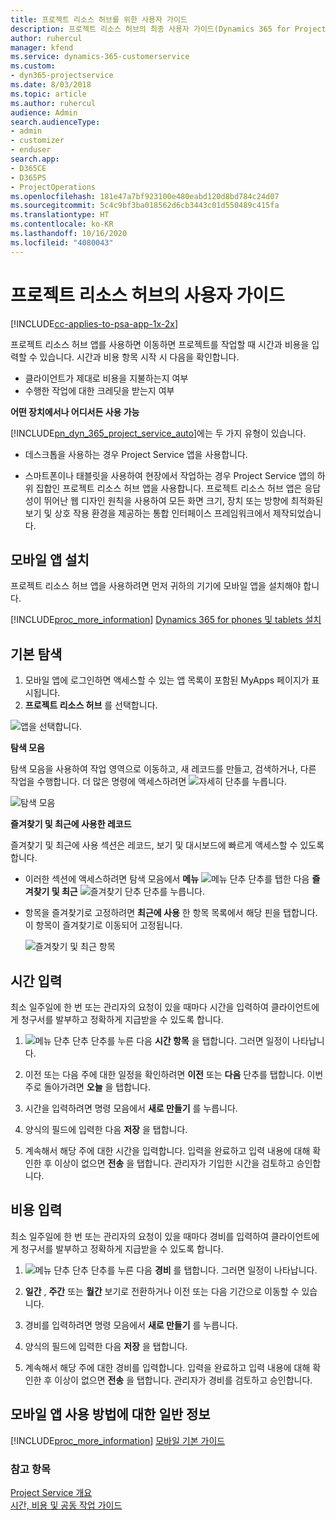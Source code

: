 ```yaml
---
title: 프로젝트 리소스 허브를 위한 사용자 가이드
description: 프로젝트 리소스 허브의 최종 사용자 가이드(Dynamics 365 for Project Service)
author: ruhercul
manager: kfend
ms.service: dynamics-365-customerservice
ms.custom:
- dyn365-projectservice
ms.date: 8/03/2018
ms.topic: article
ms.author: ruhercul
audience: Admin
search.audienceType:
- admin
- customizer
- enduser
search.app:
- D365CE
- D365PS
- ProjectOperations
ms.openlocfilehash: 181e47a7bf923100e480eabd120d8bd784c24d07
ms.sourcegitcommit: 5c4c9bf3ba018562d6cb3443c01d550489c415fa
ms.translationtype: HT
ms.contentlocale: ko-KR
ms.lasthandoff: 10/16/2020
ms.locfileid: "4080043"
---
```

# <a name="user-guide-for-project-resource-hub"></a>프로젝트 리소스 허브의 사용자 가이드

[!INCLUDE[cc-applies-to-psa-app-1x-2x](../includes/cc-applies-to-psa-app-1x-2x.md)]

프로젝트 리소스 허브 앱를 사용하면 이동하면 프로젝트를 작업할 때 시간과 비용을 입력할 수 있습니다. 시간과 비용 항목 시작 시 다음을 확인합니다.

- 클라이언트가 제대로 비용을 지불하는지 여부
- 수행한 작업에 대한 크레딧을 받는지 여부

**어떤 장치에서나 어디서든 사용 가능**

[!INCLUDE[pn_dyn_365_project_service_auto](../includes/pn-dyn-365-project-service-auto.md)]에는 두 가지 유형이 있습니다. 

- 데스크톱을 사용하는 경우 Project Service 앱을 사용합니다. 

- 스마트폰이나 태블릿을 사용하여 현장에서 작업하는 경우 Project Service 앱의 하위 집합인 프로젝트 리소스 허브 앱을 사용합니다. 프로젝트 리소스 허브 앱은 응답성이 뛰어난 웹 디자인 원칙을 사용하여 모든 화면 크기, 장치 또는 방향에 최적화된 보기 및 상호 작용 환경을 제공하는 통합 인터페이스 프레임워크에서 제작되었습니다. 


## <a name="install-the-mobile-app"></a>모바일 앱 설치
프로젝트 리소스 허브 앱을 사용하려면 먼저 귀하의 기기에 모바일 앱을 설치해야 합니다. 

[!INCLUDE[proc_more_information](../includes/proc-more-information.md)] [Dynamics 365 for phones 및 tablets 설치](https://docs.microsoft.com/dynamics365/mobile-app/install-dynamics-365-for-phones-and-tablets)

## <a name="basic-navigation"></a>기본 탐색
1.  모바일 앱에 로그인하면 액세스할 수 있는 앱 목록이 포함된 MyApps 페이지가 표시됩니다. 
2.  **프로젝트 리소스 허브** 를 선택합니다.

![앱을 선택합니다.](media/chooseApp_1.png "앱을 선택합니다.")

**탐색 모음**

탐색 모음을 사용하여 작업 영역으로 이동하고, 새 레코드를 만들고, 검색하거나, 다른 작업을 수행합니다. 더 많은 명령에 액세스하려면 ![자세히 단추](media/MoreButton.png "자세히 버튼")를 누릅니다.

![탐색 모음](media/NavBar_2.png "탐색 모음")

**즐겨찾기 및 최근에 사용한 레코드**

즐겨찾기 및 최근에 사용 섹션은 레코드, 보기 및 대시보드에 빠르게 액세스할 수 있도록 합니다. 

- 이러한 섹션에 액세스하려면 탐색 모음에서 **메뉴** ![메뉴 단추](media/MenuButton.png "메뉴 단추") 단추를 탭한 다음 **즐겨찾기 및 최근** ![즐겨찾기 단추](media/FavButton.png "즐겨 찾기 단추") 단추를 누릅니다.

- 항목을 즐겨찾기로 고정하려면 **최근에 사용** 한 항목 목록에서 해당 핀을 탭합니다. 이 항목이 즐겨찾기로 이동되어 고정됩니다.

  ![즐겨찾기 및 최근 항목](media/Favs_3.png "즐겨찾기 및 최근 항목")
 
## <a name="enter-time"></a>시간 입력
최소 일주일에 한 번 또는 관리자의 요청이 있을 때마다 시간을 입력하여 클라이언트에게 청구서를 발부하고 정확하게 지급받을 수 있도록 합니다.

1. ![메뉴 단추](media/MenuButton.png "메뉴 단추") 단추 단추를 누른 다음 **시간 항목** 을 탭합니다. 그러면 일정이 나타납니다.

2. 이전 또는 다음 주에 대한 일정을 확인하려면 **이전** 또는 **다음** 단추를 탭합니다. 이번 주로 돌아가려면 **오늘** 을 탭합니다.

3. 시간을 입력하려면 명령 모음에서 **새로 만들기** 를 누릅니다. 

4. 양식의 필드에 입력한 다음 **저장** 을 탭합니다.

5. 계속해서 해당 주에 대한 시간을 입력합니다. 입력을 완료하고 입력 내용에 대해 확인한 후 이상이 없으면 **전송** 을 탭합니다. 관리자가 기입한 시간을 검토하고 승인합니다.

## <a name="enter-expenses"></a>비용 입력 
최소 일주일에 한 번 또는 관리자의 요청이 있을 때마다 경비를 입력하여 클라이언트에게 청구서를 발부하고 정확하게 지급받을 수 있도록 합니다.

1. ![메뉴 단추](media/MenuButton.png "메뉴 단추") 단추 단추를 누른 다음 **경비** 를 탭합니다. 그러면 일정이 나타납니다.

2. **일간** , **주간** 또는 **월간** 보기로 전환하거나 이전 또는 다음 기간으로 이동할 수 있습니다. 

3. 경비를 입력하려면 명령 모음에서 **새로 만들기** 를 누릅니다. 

4. 양식의 필드에 입력한 다음 **저장** 을 탭합니다.

5. 계속해서 해당 주에 대한 경비를 입력합니다. 입력을 완료하고 입력 내용에 대해 확인한 후 이상이 없으면 **전송** 을 탭합니다. 관리자가 경비를 검토하고 승인합니다.

## <a name="general-information-on-how-to-use-the-mobile-app"></a>모바일 앱 사용 방법에 대한 일반 정보 
[!INCLUDE[proc_more_information](../includes/proc-more-information.md)] [모바일 기본 가이드](https://docs.microsoft.com/dynamics365/mobile-app/dynamics-365-phones-tablets-users-guide)

### <a name="see-also"></a>참고 항목  
 [Project Service 개요](../psa/overview.md)   
 [시간, 비용 및 공동 작업 가이드](../psa/time-expense-collaboration-guide.md)   
 
